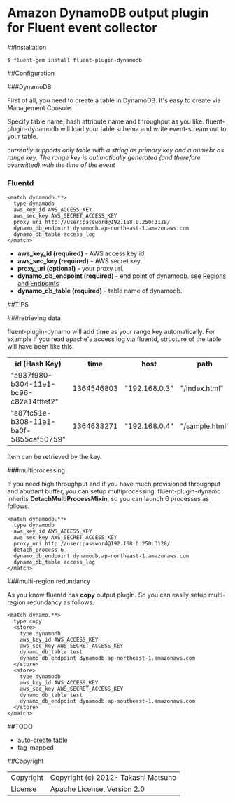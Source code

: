 # Amazon DynamoDB output plugin for Fluent event collector

##Installation

    $ fluent-gem install fluent-plugin-dynamodb

##Configuration


###DynamoDB

First of all, you need to create a table in DynamoDB. It's easy to create via Management Console.

Specify table name, hash attribute name and throughput as you like. fluent-plugin-dynamodb will load your table schema and write event-stream out to your table.

*currently supports only table with a string as primary key and a numebr as range key. The range key is autimatically generated (and therefore overwitted) with the time of the event*

### Fluentd

    <match dynamodb.**>
      type dynamodb
      aws_key_id AWS_ACCESS_KEY
      aws_sec_key AWS_SECRET_ACCESS_KEY
      proxy_uri http://user:password@192.168.0.250:3128/
      dynamo_db_endpoint dynamodb.ap-northeast-1.amazonaws.com
      dynamo_db_table access_log
    </match>

 * **aws\_key\_id (required)** - AWS access key id.
 * **aws\_sec\_key (required)** - AWS secret key.
 * **proxy_uri (optional)** - your proxy url.
 * **dynamo\_db\_endpoint (required)** - end point of dynamodb. see  [Regions and Endpoints](http://docs.amazonwebservices.com/general/latest/gr/rande.html#ddb_region)
 * **dynamo\_db\_table (required)** - table name of dynamodb.

##TIPS

###retrieving data

fluent-plugin-dynamo will add **time** as your range key automatically.
For example if you read apache's access log via fluentd, structure of the table will have been like this.

<table>
  <tr>
    <th>id (Hash Key)</th>
    <th>time</th>
    <th>host</th>
    <th>path</th>
    <th>method</th>
    <th>referer</th>
    <th>code</th>
    <th>agent</th>
    <th>size</th>
  </tr>
  <tr>
    <td>"a937f980-b304-11e1-bc96-c82a14fffef2"</td>
    <td>1364546803</td>
    <td>"192.168.0.3"</td>
    <td>"/index.html"</td>
    <td>"GET"</td>
    <td>"-"</td>
    <td>"200"</td>
    <td>"Mozilla/5.0"</td>
    <td>"4286"</td>
  </tr>
  <tr>
    <td>"a87fc51e-b308-11e1-ba0f-5855caf50759"</td>
    <td>1364633271</td>
    <td>"192.168.0.4"</td>
    <td>"/sample.html"</td>
    <td>"GET"</td>
    <td>"-"</td>
    <td>"200"</td>
    <td>"Mozilla/5.0"</td>
    <td>"8933"</td>
  </tr>
</table>

Item can be retrieved by the key.

###multiprocessing

If you need high throughput and if you have much provisioned throughput and abudant buffer, you can setup multiprocessing. fluent-plugin-dynamo inherits **DetachMultiProcessMixin**, so you can launch 6 processes as follows.

    <match dynamodb.**>
      type dynamodb
      aws_key_id AWS_ACCESS_KEY
      aws_sec_key AWS_SECRET_ACCESS_KEY
      proxy_uri http://user:password@192.168.0.250:3128/
      detach_process 6
      dynamo_db_endpoint dynamodb.ap-northeast-1.amazonaws.com
      dynamo_db_table access_log
    </match>

###multi-region redundancy

As you know fluentd has **copy** output plugin.
So you can easily setup multi-region redundancy as follows.

    <match dynamo.**>
      type copy
      <store>
        type dynamodb
        aws_key_id AWS_ACCESS_KEY
        aws_sec_key AWS_SECRET_ACCESS_KEY
        dynamo_db_table test
        dynamo_db_endpoint dynamodb.ap-northeast-1.amazonaws.com
      </store>
      <store>
        type dynamodb
        aws_key_id AWS_ACCESS_KEY
        aws_sec_key AWS_SECRET_ACCESS_KEY
        dynamo_db_table test
        dynamo_db_endpoint dynamodb.ap-southeast-1.amazonaws.com
      </store>
    </match>

##TODO

 * auto-create table
 * tag_mapped

##Copyright

<table> 
  <tr>
    <td>Copyright</td><td>Copyright (c) 2012- Takashi Matsuno</td>
  </tr>
  <tr>
    <td>License</td><td>Apache License, Version 2.0</td>
  </tr>
</table>
